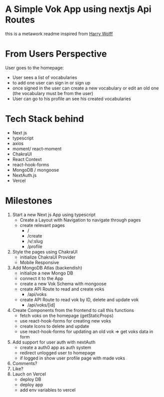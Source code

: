 # A Simple Vok App using nextjs Api Routes

this is a metawork readme inspired from [Harry Wolff](https://www.youtube.com/watch?v=FN03r_jXPxI)

# From Users Perspective

User goes to the homepage:

- User sees a list of vocabularies
- to add one user can sign in or sign up
- once signed in the user can create a new vocabulary or edit an old one (the vocabulary must be from the user)
- User can go to his profile an see his created vocabularies

# Tech Stack behind

- Next js
- typescript
- axios
- moment/ react-moment
- ChakraUI
- React Context
- react-hook-forms
- MongoDB / mongoose
- NextAuth.js
- Vercel

# Milestones

1. Start a new Next js App using typescript
   - Create a Layout with Navigation to navigate through pages
   - create relevant pages
     - /
     - /create
     - /v/:slug
     - /profile
2. Style the pages using ChakraUI
   - initialize ChakraUI Provider
   - Mobile Responsive
3. Add MongoDB Atlas (backendish)
   - initialize a new Mongo DB
   - connect it to the App
   - create a new Vok Schema with mongoose
   - create API Route to read and create voks
     - /api/voks
   - create API Route to read vok by ID, delete and update vok
     - /api/voks/[id]
4. Create Components from the frontend to call this functions
   - fetch voks on the homepage (getStaticProps)
   - use react-hook-forms for creating new voks
   - create Icons to delete and update
   - use react-hook-forms for updating an old vok => get voks data in form
5. Add support for user auth with nextAuth
   - create a auth0 app as auth system
   - redirect unlogged user to homepage
   - if logged in show user profile page with made voks
6. Comments?
7. Like?
8. Lauch on Vercel
   - deploy DB
   - deploy app
   - add env variables to vercel
